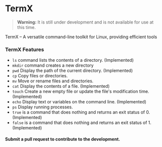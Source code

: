 # TermX

> **Warning:** It is still under development and is not available for use at this time.

TermX – A versatile command-line toolkit for Linux, providing efficient tools

### TermX Features

- `ls` command lists the contents of a directory. (Implemented)
- `mkdir` command creates a new directory
- `pwd` Display the path of the current directory. (Implemented)
- `cp` Copy files or directories.
- `mv` Move or rename files and directories.
- `cat` Display the contents of a file. (Implemented)
- `touch` Create a new empty file or update the file's modification time. (Implemented)
- `echo` Display text or variables on the command line. (Implemented)
- `ps` Display running processes.
- `true` is a command that does nothing and returns an exit status of 0. (Implemented)
- `false` is a command that does nothing and returns an exit status of 1. (Implemented)

#### Submit a pull request to contribute to the development.
